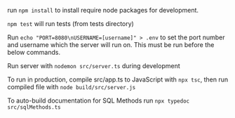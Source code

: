 run ```npm install``` to install require node packages for development.

```npm test``` will run tests (from tests directory)

Run ```echo "PORT=8080\nUSERNAME=[username]" > .env``` to set the port number and username which the server will run on. This must be run before the below commands.

Run server with ```nodemon src/server.ts``` during development

To run in production, compile src/app.ts to JavaScript with ```npx tsc```, then run compiled file with ```node build/src/server.js```

To auto-build documentation for SQL Methods run ```npx typedoc src/sqlMethods.ts```
